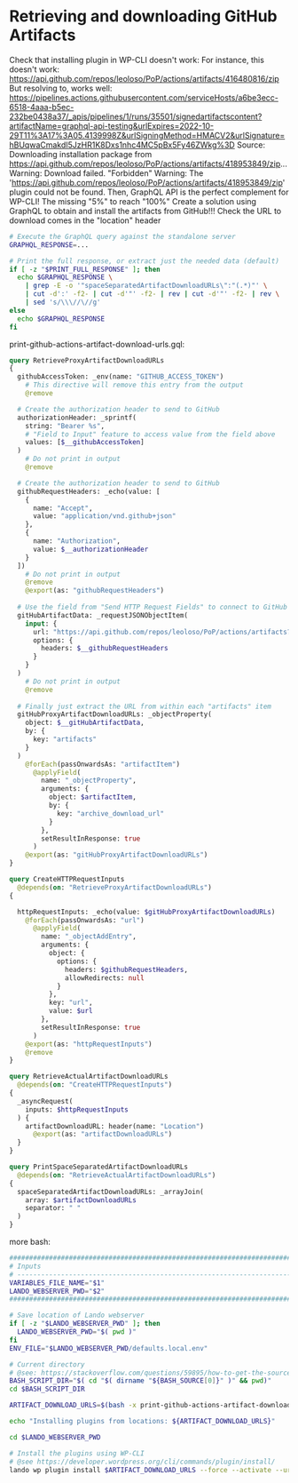 # Retrieving and downloading GitHub Artifacts

Check that installing plugin in WP-CLI doesn't work:
  For instance, this doesn't work:
    https://api.github.com/repos/leoloso/PoP/actions/artifacts/416480816/zip
  But resolving to, works well:
    https://pipelines.actions.githubusercontent.com/serviceHosts/a6be3ecc-6518-4aaa-b5ec-232be0438a37/_apis/pipelines/1/runs/35501/signedartifactscontent?artifactName=graphql-api-testing&urlExpires=2022-10-29T11%3A17%3A05.4139998Z&urlSigningMethod=HMACV2&urlSignature=hBUqwaCmakdI5JzHR1K8Dxs1nhc4MC5pBx5Fy46ZWkg%3D
Source:
    Downloading installation package from https://api.github.com/repos/leoloso/PoP/actions/artifacts/418953849/zip...
    Warning: Download failed. "Forbidden"
    Warning: The 'https://api.github.com/repos/leoloso/PoP/actions/artifacts/418953849/zip' plugin could not be found.
Then, GraphQL API is the perfect complement for WP-CLI!
  The missing "5%" to reach "100%"
Create a solution using GraphQL to obtain and install the artifacts from GitHub!!!
  Check the URL to download comes in the "location" header

```bash
# Execute the GraphQL query against the standalone server
GRAPHQL_RESPONSE=...

# Print the full response, or extract just the needed data (default)
if [ -z "$PRINT_FULL_RESPONSE" ]; then
  echo $GRAPHQL_RESPONSE \
    | grep -E -o '"spaceSeparatedArtifactDownloadURLs\":"(.*)"' \
    | cut -d':' -f2- | cut -d'"' -f2- | rev | cut -d'"' -f2- | rev \
    | sed 's/\\\//\//g'
else
  echo $GRAPHQL_RESPONSE
fi
```

print-github-actions-artifact-download-urls.gql:

```graphql
query RetrieveProxyArtifactDownloadURLs
{
  githubAccessToken: _env(name: "GITHUB_ACCESS_TOKEN")
    # This directive will remove this entry from the output
    @remove

  # Create the authorization header to send to GitHub
  authorizationHeader: _sprintf(
    string: "Bearer %s",
    # "Field to Input" feature to access value from the field above
    values: [$__githubAccessToken]
  )
    # Do not print in output
    @remove

  # Create the authorization header to send to GitHub
  githubRequestHeaders: _echo(value: [
    {
      name: "Accept",
      value: "application/vnd.github+json"
    },
    {
      name: "Authorization",
      value: $__authorizationHeader
    }
  ])
    # Do not print in output
    @remove
    @export(as: "githubRequestHeaders")
  
  # Use the field from "Send HTTP Request Fields" to connect to GitHub
  gitHubArtifactData: _requestJSONObjectItem(
    input: {
      url: "https://api.github.com/repos/leoloso/PoP/actions/artifacts?per_page=2",
      options: {
        headers: $__githubRequestHeaders
      }
    }
  )
    # Do not print in output
    @remove
  
  # Finally just extract the URL from within each "artifacts" item
  gitHubProxyArtifactDownloadURLs: _objectProperty(
    object: $__gitHubArtifactData,
    by: {
      key: "artifacts"
    }
  )
    @forEach(passOnwardsAs: "artifactItem")
      @applyField(
        name: "_objectProperty",
        arguments: {
          object: $artifactItem,
          by: {
            key: "archive_download_url"
          }
        },
        setResultInResponse: true
      )
    @export(as: "gitHubProxyArtifactDownloadURLs")
}

query CreateHTTPRequestInputs
  @depends(on: "RetrieveProxyArtifactDownloadURLs")
{

  httpRequestInputs: _echo(value: $gitHubProxyArtifactDownloadURLs)
    @forEach(passOnwardsAs: "url")
      @applyField(
        name: "_objectAddEntry",
        arguments: {
          object: {
            options: {
              headers: $githubRequestHeaders,
              allowRedirects: null
            }
          },
          key: "url",
          value: $url
        },
        setResultInResponse: true
      )
    @export(as: "httpRequestInputs")
    @remove
}

query RetrieveActualArtifactDownloadURLs
  @depends(on: "CreateHTTPRequestInputs")
{
  _asyncRequest(
    inputs: $httpRequestInputs
  ) {
    artifactDownloadURL: header(name: "Location")
      @export(as: "artifactDownloadURLs")
  }
}

query PrintSpaceSeparatedArtifactDownloadURLs
  @depends(on: "RetrieveActualArtifactDownloadURLs")
{
  spaceSeparatedArtifactDownloadURLs: _arrayJoin(
    array: $artifactDownloadURLs
    separator: " "
  )
}
```

more bash:

```bash
########################################################################
# Inputs
# ----------------------------------------------------------------------
VARIABLES_FILE_NAME="$1"
LANDO_WEBSERVER_PWD="$2"
########################################################################

# Save location of Lando webserver
if [ -z "$LANDO_WEBSERVER_PWD" ]; then
  LANDO_WEBSERVER_PWD="$( pwd )"
fi
ENV_FILE="$LANDO_WEBSERVER_PWD/defaults.local.env"

# Current directory
# @see: https://stackoverflow.com/questions/59895/how-to-get-the-source-directory-of-a-bash-script-from-within-the-script-itself#comment16925670_59895
BASH_SCRIPT_DIR="$( cd "$( dirname "${BASH_SOURCE[0]}" )" && pwd)"
cd $BASH_SCRIPT_DIR

ARTIFACT_DOWNLOAD_URLS=$(bash -x print-github-actions-artifact-download-urls.sh "$VARIABLES_FILE_NAME" "" "$ENV_FILE")

echo "Installing plugins from locations: ${ARTIFACT_DOWNLOAD_URLS}"

cd $LANDO_WEBSERVER_PWD

# Install the plugins using WP-CLI
# @see https://developer.wordpress.org/cli/commands/plugin/install/
lando wp plugin install $ARTIFACT_DOWNLOAD_URLS --force --activate --url="graphql-api-pro-for-prod.lndo.site" --path=/app/wordpress
```
